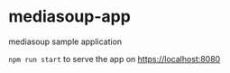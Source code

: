 # mediasoup-app
mediasoup sample application

`npm run start` to serve the app on [https://localhost:8080](https://localhost:8080)